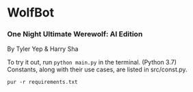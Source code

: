 # WolfBot
### One Night Ultimate Werewolf: AI Edition
By Tyler Yep & Harry Sha

To try it out, run `python main.py` in the terminal. (Python 3.7)  
Constants, along with their use cases, are listed in src/const.py.

```
pur -r requirements.txt
```